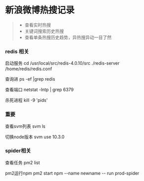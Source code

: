 # 新浪微博热搜记录


> * 查看实时热搜
> * 关键词搜索历史热搜
> * 查看单条热搜历史趋势，异热搜异动一目了然




### redis 相关

启动服务
 cd /usr/local/src/redis-4.0.10/src
 ./redis-server /home/redis/redis.conf

查询进
 ps -ef |grep redis

查看端口
 netstat -lntp | grep 6379

杀死进程
 kill -9 'pids'


### 重要

查看svm列表
 svm ls

切换node版本
 svm use 10.3.0


### spider相关

查看任务
 pm2 list

pm2运行npm
 pm2 start npm --name newname -- run prod-spider 

